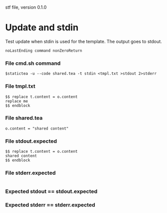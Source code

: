 stf file, version 0.1.0

# Update and stdin

Test update when stdin is used for the template. The output goes to
stdout.

~~~
noLastEnding command nonZeroReturn
~~~

### File cmd.sh command

~~~
$statictea -u --code shared.tea -t stdin <tmpl.txt >stdout 2>stderr
~~~

### File tmpl.txt

~~~
$$ replace t.content = o.content
replace me
$$ endblock
~~~

### File shared.tea

~~~
o.content = "shared content"
~~~

### File stdout.expected

~~~
$$ replace t.content = o.content
shared content
$$ endblock
~~~

### File stderr.expected

~~~
~~~

### Expected stdout == stdout.expected
### Expected stderr == stderr.expected
